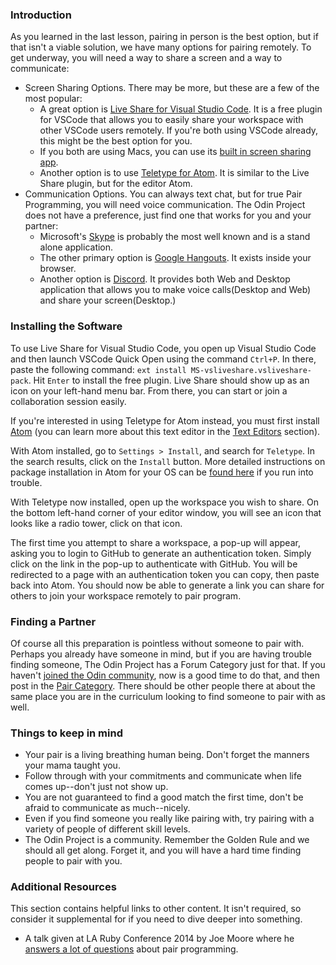### Introduction

As you learned in the last lesson, pairing in person is the best option, but if that isn't a viable solution, we have many options for pairing remotely. To get underway, you will need a way to share a screen and a way to communicate:

* Screen Sharing Options. There may be more, but these are a few of the most popular:
  * A great option is [Live Share for Visual Studio Code](https://marketplace.visualstudio.com/items?itemName=MS-vsliveshare.vsliveshare-pack). It is a free plugin for VSCode that allows you to easily share your workspace with other VSCode users remotely. If you're both using VSCode already, this might be the best option for you.
  * If you both are using Macs, you can use its [built in screen sharing app](https://support.apple.com/guide/mac-help/mh11848/mac).
  * Another option is to use [Teletype for Atom](https://teletype.atom.io/). It is similar to the Live Share plugin, but for the editor Atom.
* Communication Options. You can always text chat, but for true Pair Programming, you will need voice communication. The Odin Project does not have a preference, just find one that works for you and your partner:
  * Microsoft's [Skype](https://www.skype.com/) is probably the most well known and is a stand alone application.
  * The other primary option is [Google Hangouts](https://hangouts.google.com/). It exists inside your browser.
  * Another option is [Discord](https://discordapp.com). It provides both Web and Desktop application that allows you to make voice calls(Desktop and Web) and share your screen(Desktop.)


### Installing the Software

  To use Live Share for Visual Studio Code, you open up Visual Studio Code and then launch VSCode Quick Open using the command `Ctrl+P`. In there, paste the following command: `ext install MS-vsliveshare.vsliveshare-pack`. Hit `Enter` to install the free plugin. Live Share should show up as an icon on your left-hand menu bar. From there, you can start or join a collaboration session easily.

  If you're interested in using Teletype for Atom instead, you must first install [Atom](https://atom.io) (you can learn more about this text editor in the [Text Editors](https://www.theodinproject.com/courses/web-development-101/lessons/text-editors) section).

  With Atom installed, go to `Settings > Install`, and search for `Teletype`. In the search results, click on the `Install` button. More detailed instructions on package installation in Atom for your OS can be [found here](https://flight-manual.atom.io/using-atom/sections/atom-packages/) if you run into trouble.

  With Teletype now installed, open up the workspace you wish to share. On the bottom left-hand corner of your editor window, you will see an icon that looks like a radio tower, click on that icon. 

  The first time you attempt to share a workspace, a pop-up will appear, asking you to login to GitHub to generate an authentication token. Simply click on the link in the pop-up to authenticate with GitHub. You will be redirected to a page with an authentication token you can copy, then paste back into Atom. You should now be able to generate a link you can share for others to join your workspace remotely to pair program.

### Finding a Partner

Of course all this preparation is pointless without someone to pair with. Perhaps you already have someone in mind, but if you are having trouble finding someone, The Odin Project has a Forum Category just for that. If you haven't [joined the Odin community](http://www.theodinproject.com/courses/web-development-101/lessons/join-the-odin-community), now is a good time to do that, and then post in the [Pair Category](https://forum.theodinproject.com/c/pairs). There should be other people there at about the same place you are in the curriculum looking to find someone to pair with as well.

### Things to keep in mind
* Your pair is a living breathing human being. Don't forget the manners your mama taught you.
* Follow through with your commitments and communicate when life comes up--don't just not show up.
* You are not guaranteed to find a good match the first time, don't be afraid to communicate as much--nicely.
* Even if you find someone you really like pairing with, try pairing with a variety of people of different skill levels.
* The Odin Project is a community. Remember the Golden Rule and we should all get along. Forget it, and you will have a hard time finding people to pair with you.


### Additional Resources
This section contains helpful links to other content. It isn't required, so consider it supplemental for if you need to dive deeper into something.

* A talk given at LA Ruby Conference 2014 by Joe Moore where he [answers a lot of questions](https://www.youtube.com/watch?v=rIcUXcyC6BA) about pair programming.
